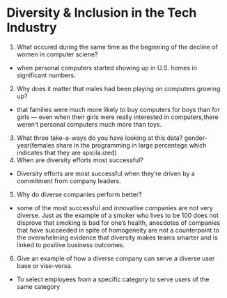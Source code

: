 # Diversity & Inclusion in the Tech Industry




1. What occured during the same time as the beginning of the decline of women in computer sciene?
* when personal computers started showing up in U.S. homes in significant numbers.

2. Why does it matter that males had been playing on computers growing up?
* that families were much more likely to buy computers for boys than for girls — even when their girls were really interested in computers,there weren’t personal computers much more than toys.

3. What three take-a-ways do you have looking at this data?
 gender-year(females share in the programming in large percentege which indicates that they are spicila.ized)
4. When are diversity efforts most successful?
* Diversity efforts are most successful when they’re driven by a commitment from company leaders.

5. Why do diverse companies perform better?
* some of the most successful and innovative companies are not very diverse. Just as the example of a smoker who lives to be 100 does not disprove that smoking is bad for one’s health, anecdotes of companies that have succeeded in spite of homogeneity are not a counterpoint to the overwhelming evidence that diversity makes teams smarter and is linked to positive business outcomes.
6. Give an example of how a diverse company can serve a diverse user base or vise-versa.
* To select employees from a specific category to serve users of the same category